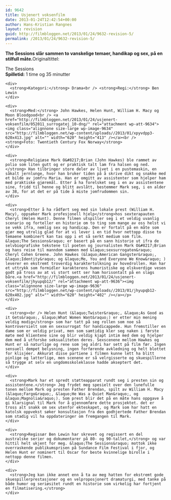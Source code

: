 ```yaml
---
id: 9642
title: Usjenert voksenfilm
date: 2013-01-24T12:42:54+00:00
author: Hans-Kristian Rangnes
layout: revision
guid: http://filmbloggen.net/2013/01/24/9632-revision-5/
permalink: /2013/01/24/9632-revision-5/
---
```

<div>
  <strong><strong>The Sessions slår sammen to vanskelige temaer, handikap og sex, på en stilfull måte.<!--more--></strong></strong>Originaltittel:</p> 
  
  <p>
    The Sessions<br /> <strong>Spilletid:</strong> 1 time og 35 minutter</div> 
    
    <div>
      <strong>Kategori:</strong> Drama<br /> <strong>Regi:</strong> Ben Lewin
    </div>
    
    <div>
      <strong>Med:</strong> John Hawkes, Helen Hunt, William H. Macy og Moon Bloodgood<br /> <a href="http://filmbloggen.net/2013/01/24/usjenert-voksenfilm/052011_surrogatej_10-dng/" rel="attachment wp-att-9634"><img class="alignnone size-large wp-image-9634" src="http://filmbloggen.net/wp-content/uploads//2013/01/xpyvdpp3-620x413.jpg" alt="" width="620" height="413" /></a><br /> <strong>Foto: Twentieth Century Fox Norway</strong>
    </div>
    
    <div>
      <strong>Religiøse Mark O&#8217;Brian (John Hawkes) ble rammet av polio som liten gutt og er praktisk talt lam fra halsen og ned.</strong> Han tilbringer store deler av livet i en pustemaskin, en såkalt jernlunge, hvor han bruker tiden på å skrive dikt og snakke med et bilde av jomfru Maria. Han er omgitt av assistenter som hjelper ham med praktiske gjøremål. Etter å ha forelsket seg i en av assistentene sine, fridd til henne og blitt avslått, bestemmer Mark seg, i en alder av 38, for at det er på tide å miste jomfrudommen sin.
    </div>
    
    <div>
      <strong>Etter å ha rådført seg med sin lokale prest (William H. Macy), oppsøker Mark profesjonell hjelp</strong>hos sexterapauten Cheryl (Helen Hunt). Denne filmen utspiller seg i et veldig uvanlig scenario og forteller en historie om to ting som mange av oss helst vi se vekk ifra, nemlig sex og handicap. Den er fortalt på en måte som gjør meg utrolig glad for at vi lever i en tid hvor nettopp disse to temaene kombinert kan tas opp i et så serkt medium som film. &laquo;The Sessions&raquo; er basert på en sann historie ut ifra de selvbiografiske tekstene til poeten og journalisten Mark O&#8217;Brian og hans reise til manndom sammen med &laquo;sexsurrogaten&raquo; Cheryl Cohen Greene. John Hawkes (&laquo;American Gangster&raquo;, &laquo;Identity&raquo; og &laquo;Me, You and Everyone We Know&raquo; ) leverer en ekstremt troverdig karaktertolkning av hovedrollen. Han har et uttrykk som formidler karakterens humoristiske og elskverdige vesen godt på tross av at vi stort sett ser ham horisontalt på en slags båre.<a href="http://filmbloggen.net/2013/01/24/usjenert-voksenfilm/jhyupqb12/" rel="attachment wp-att-9636"><img class="alignnone size-large wp-image-9636" src="http://filmbloggen.net/wp-content/uploads//2013/01/jhyupqb12-620x402.jpg" alt="" width="620" height="402" /></a></p>
    </div>
    
    <div>
      <strong><br /> Helen Hunt (&laquo;Twister&raquo;, &laquo;As Good as it Gets&raquo;, &laquo;What Women Want&raquo;) er etter min mening veldig modig</strong> som har tatt på seg rollen som noe så kontroversielt som en sexsurrogat for handicappede. Hun fremstiller en dame som er veldig privat, men som samtidig kler seg naken i første møte med klientene sine og blir veldig kjapt intim med dem og hjelper dem med å utforske seksualiteten deres. Sexscenene mellom Hawkes og Hunt er så naturlige og rene som jeg aldri har sett på film før. Ingen sensuell dempet belysning, ingen forførende avkledning og helt blottet for klisjéer. Akkurat disse partiene i filmen kunne lett ha blitt pinlige og latterlige, men scenene er så velrgisserte og skuespillerne så trygge at selv en ungdomsskoleklasse hadde akseptert det.
    </div>
    
    <div>
      <strong>Mark har et spredt støtteapparat rundt seg i presten sin og assistentene.</strong> Jeg frydet meg spesielt over den lunefulle tonen mellom Mark og presten Father Brendan, spilt av William H. Macy (&laquo;Fargo&raquo;, &laquo;He Was a Quiet Man&raquo;, og &laquo;Magnolia&raquo;). Som prest blir det på en måte hans oppgave å gi klarsignal til Mark for å gjennomføre dette prosjektet. det er tross alt snakk om sex utenfor ekteskapet, og Mark som har hatt en katolsk oppvekst søker konsultasjon fra den godhjertede Father Brendan som stadig vil ha oppdateringer om fremgangen til Mark.
    </div>
    
    <div>
      <strong>Regissør Ben Lewin har skrevet og regissert en del australske serier og dokumentarer på 80- og 90-tallet,</strong> og var hittil helt ukjent for meg. &laquo;The Sessions&raquo; mottok ikke overraskende publikumsprisen på Sundance Film Festival i fjor, og Helen Hunt er nominert til Oscar for beste kvinnelige birolle i nettopp denne filmen.
    </div>
    
    <div>
      <strong>Jeg kan ikke annet enn å ta av meg hatten for ekstremt gode skuespillerprestasjoner og en velproposjonert dramaturgi, med tanke på både humor og seriøsitet rundt en historie som virkelig har fortjent en filmatisering.</strong>
    </div>